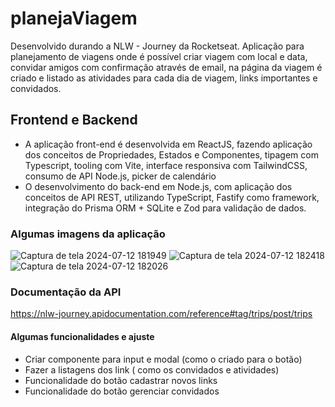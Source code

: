 # planejaViagem
Desenvolvido durando a NLW - Journey da Rocketseat. Aplicação para planejamento de viagens onde é possível criar viagem com local e data, convidar amigos com confirmação através de email, na página da viagem é criado e listado as atividades para cada dia de viagem, links importantes e convidados.

## Frontend e Backend
  - A aplicação front-end é desenvolvida em ReactJS, fazendo aplicação dos conceitos de Propriedades, Estados e Componentes, tipagem com Typescript, tooling com Vite, interface responsiva com TailwindCSS, consumo de API Node.js, picker de calendário
  - O desenvolvimento do back-end em Node.js, com aplicação dos conceitos de API REST, utilizando TypeScript, Fastify como framework, integração do Prisma ORM + SQLite e Zod para validação de dados.


### Algumas imagens da aplicação
![Captura de tela 2024-07-12 181949](https://github.com/user-attachments/assets/c2fab644-fdea-4d13-b20c-308657be28db)
![Captura de tela 2024-07-12 182418](https://github.com/user-attachments/assets/9718d939-6c03-44bd-ab95-b9d343bf378c)
![Captura de tela 2024-07-12 182026](https://github.com/user-attachments/assets/19442fe6-ce0e-4983-b50d-fb5722ef2ea2)

### Documentação da API
https://nlw-journey.apidocumentation.com/reference#tag/trips/post/trips

#### Algumas funcionalidades e ajuste
  - Criar componente para input e modal (como o criado para o botão)
  - Fazer a listagens dos link ( como os convidados e atividades)
  - Funcionalidade do botão cadastrar novos links
  - Funcionalidade do botão gerenciar convidados
